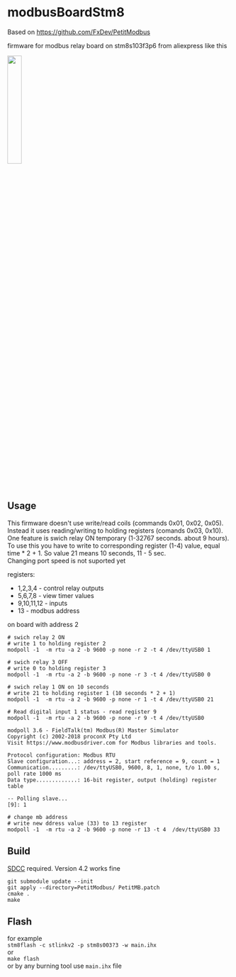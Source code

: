 
# modbusBoardStm8

Based on https://github.com/FxDev/PetitModbus  

firmware for modbus relay board on stm8s103f3p6 from aliexpress like this

<img src="https://user-images.githubusercontent.com/54972378/241314984-3c989ff9-a669-4bab-ac4f-f279179654cc.jpg" width="25%">

## Usage
This firmware doesn't use write/read coils (commands 0x01, 0x02, 0x05). Instead it uses reading/writing to holding registers (comands 0x03, 0x10).  
One feature is swich relay ON temporary (1-32767 seconds. about 9 hours). То use this you have to write to corresponding register (1-4) value, equal time * 2 + 1. So value 21 means 10 seconds, 11 - 5 sec.  
Changing port speed is not suported yet

registers:  
 - 1,2,3,4 - control relay outputs
 - 5,6,7,8 - view timer values
 - 9,10,11,12 - inputs
 - 13 - modbus address

on board with address 2
```
# swich relay 2 ON
# write 1 to holding register 2
modpoll -1  -m rtu -a 2 -b 9600 -p none -r 2 -t 4 /dev/ttyUSB0 1
```
```
# swich relay 3 OFF
# write 0 to holding register 3
modpoll -1  -m rtu -a 2 -b 9600 -p none -r 3 -t 4 /dev/ttyUSB0 0
```
```
# swich relay 1 ON on 10 seconds
# write 21 to holding register 1 (10 seconds * 2 + 1)
modpoll -1  -m rtu -a 2 -b 9600 -p none -r 1 -t 4 /dev/ttyUSB0 21
```
```
# Read digital input 1 status - read register 9
modpoll -1  -m rtu -a 2 -b 9600 -p none -r 9 -t 4 /dev/ttyUSB0 

modpoll 3.6 - FieldTalk(tm) Modbus(R) Master Simulator
Copyright (c) 2002-2018 proconX Pty Ltd
Visit https://www.modbusdriver.com for Modbus libraries and tools.

Protocol configuration: Modbus RTU
Slave configuration...: address = 2, start reference = 9, count = 1
Communication.........: /dev/ttyUSB0, 9600, 8, 1, none, t/o 1.00 s, poll rate 1000 ms
Data type.............: 16-bit register, output (holding) register table

-- Polling slave...
[9]: 1
```
```
# change mb address
# write new ddress value (33) to 13 register
modpoll -1  -m rtu -a 2 -b 9600 -p none -r 13 -t 4  /dev/ttyUSB0 33
```

## Build

[SDCC](https://sdcc.sourceforge.net/) required. Version 4.2 works fine


```
git submodule update --init
git apply --directory=PetitModbus/ PetitMB.patch
cmake .
make
```

## Flash
for example  
`stm8flash -c stlinkv2 -p stm8s003?3 -w main.ihx`  
or  
`make flash`  
or by any burning tool use `main.ihx` file

